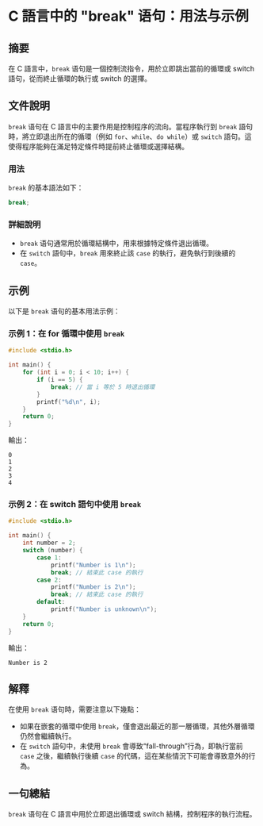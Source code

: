 <!--
Meta Description: # C 語言中的 "break" 语句：用法与示例 ## 摘要 在 C 語言中，`break` 语句是一個控制流指令，用於立即跳出當前的循環或 switch 語句，從而終止循環的執行或 switch 的選擇。 ## 文件說明 `break` 语句在 C 語言中的主要作用是控制程序的流向。當程序執行到...
Meta Keywords: break, switch, case, number, int
-->

# C 語言中的 "break" 语句：用法与示例

## 摘要
在 C 語言中，`break` 语句是一個控制流指令，用於立即跳出當前的循環或 switch 語句，從而終止循環的執行或 switch 的選擇。

## 文件說明
`break` 语句在 C 語言中的主要作用是控制程序的流向。當程序執行到 `break` 語句時，將立即退出所在的循環（例如 `for`、`while`、`do while`）或 `switch` 語句。這使得程序能夠在滿足特定條件時提前終止循環或選擇結構。

### 用法
`break` 的基本語法如下：
```c
break;
```

### 詳細說明
- `break` 语句通常用於循環結構中，用來根據特定條件退出循環。
- 在 `switch` 語句中，`break` 用來終止該 `case` 的執行，避免執行到後續的 `case`。

## 示例
以下是 `break` 语句的基本用法示例：

### 示例 1：在 for 循環中使用 `break`
```c
#include <stdio.h>

int main() {
    for (int i = 0; i < 10; i++) {
        if (i == 5) {
            break; // 當 i 等於 5 時退出循環
        }
        printf("%d\n", i);
    }
    return 0;
}
```
輸出：
```
0
1
2
3
4
```

### 示例 2：在 switch 語句中使用 `break`
```c
#include <stdio.h>

int main() {
    int number = 2;
    switch (number) {
        case 1:
            printf("Number is 1\n");
            break; // 結束此 case 的執行
        case 2:
            printf("Number is 2\n");
            break; // 結束此 case 的執行
        default:
            printf("Number is unknown\n");
    }
    return 0;
}
```
輸出：
```
Number is 2
```

## 解釋
在使用 `break` 语句時，需要注意以下幾點：
- 如果在嵌套的循環中使用 `break`，僅會退出最近的那一層循環，其他外層循環仍然會繼續執行。
- 在 `switch` 語句中，未使用 `break` 會導致“fall-through”行為，即執行當前 `case` 之後，繼續執行後續 `case` 的代碼，這在某些情況下可能會導致意外的行為。

## 一句總結
`break` 语句在 C 語言中用於立即退出循環或 switch 結構，控制程序的執行流程。